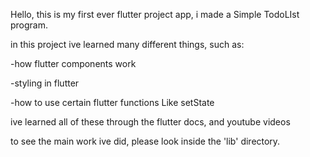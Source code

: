 Hello, this is my first ever flutter project app, i made a Simple TodoLIst program.

in this project ive learned many different things, such as:




-how flutter components work


-styling in flutter


-how to use certain flutter functions Like setState


ive learned all of these through the flutter docs, and youtube videos

to see the main work ive did, please look inside the 'lib' directory.
